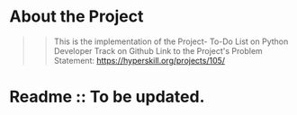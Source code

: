 # About the Project
> > This is the implementation of the Project- To-Do List on Python Developer Track on Github
    Link to the Project's Problem Statement: https://hyperskill.org/projects/105/
# Readme :: To be updated.
